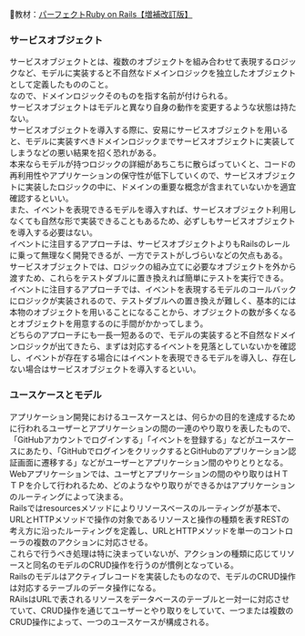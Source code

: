 
:open_book:教材：[パーフェクトRuby on Rails【増補改訂版】](https://gihyo.jp/book/2020/978-4-297-11462-6)

### サービスオブジェクト

サービスオブジェクトとは、複数のオブジェクトを組み合わせて表現するロジックなど、モデルに実装すると不自然なドメインロジックを独立したオブジェクトとして定義したもののこと。  
なので、ドメインロジックそのものを指す名前が付けられる。  
サービスオブジェクトはモデルと異なり自身の動作を変更するような状態は持たない。  
サービスオブジェクトを導入する際に、安易にサービスオブジェクトを用いると、モデルに実装すべきドメインロジックまでサービスオブジェクトに実装してしまうなどの悪い結果を招く恐れがある。  
本来ならモデルが持つロジックの詳細があちこちに散らばっていくと、コードの再利用性やアプリケーションの保守性が低下していくので、サービスオブジェクトに実装したロジックの中に、ドメインの重要な概念が含まれていないかを適宜確認するといい。  
また、イベントを表現できるモデルを導入すれば、サービスオブジェクト利用しなくても自然な形で実装できることもあるため、必ずしもサービスオブジェクトを導入する必要はない。  
イベントに注目するアプローチは、サービスオブジェクトよりもRailsのレールに乗って無理なく開発できるが、一方でテストがしづらいなどの欠点もある。  
サービスオブジェクトでは、ロジックの組み立てに必要なオブジェクトを外から渡すため、これらをテストダブルに置き換えれば簡単にテストを実行できる。  
イベントに注目するアプローチでは、イベントを表現するモデルのコールバックにロジックが実装されるので、テストダブルへの置き換えが難しく、基本的には本物のオブジェクトを用いることになることから、オブジェクトの数が多くなるとオブジェクトを用意するのに手間がかかってしまう。  
どちらのアプローチにも一長一短あるので、モデルの実装すると不自然なドメインロジックが出てきたら、まずは対応するイベントを見落としていないかを確認し、イベントが存在する場合にはイベントを表現できるモデルを導入し、存在しない場合はサービスオブジェクトを導入するといい。  

### ユースケースとモデル

アプリケーション開発におけるユースケースとは、何らかの目的を達成するために行われるユーザーとアプリケーションの間の一連のやり取りを表したもので、「GitHubアカウントでログインする」「イベントを登録する」などがユースケースにあたり、「GitHubでログインをクリックするとGitHubのアプリケーション認証画面に遷移する」などがユーザーとアプリケーション間のやりとりとなる。  
Webアプリケーションでは、ユーザとアプリケーションの間のやり取りはＨＴＴＰを介して行われるため、どのようなやり取りができるかはアプリケーションのルーティングによって決まる。  
Railsではresourcesメソッドによりリソースベースのルーティングが基本で、URLとHTTPメソッドで操作の対象であるリソースと操作の種類を表すRESTの考え方に沿ったルーティングを定義し、URLとHTTPメソッドを単一のコントローラの複数のアクションに対応させる。  
これらで行うべき処理は特に決まっていないが、アクションの種類に応じてリソースと同名のモデルのCRUD操作を行うのが慣例となっている。  
Railsのモデルはアクティブレコードを実装したものなので、モデルのCRUD操作は対応するテーブルのデータ操作になる。  
RAilsはURLで表されるリソースをデータベースのテーブルと一対一に対応させていて、CRUD操作を通じてユーザーとやり取りをしていて、一つまたは複数のCRUD操作によって、一つのユースケースが構成される。  
